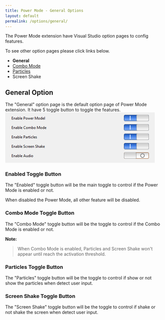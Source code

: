 ```yaml
---
title: Power Mode - General Options
layout: default
permalink: /options/general/
---
```


The Power Mode extension have Visual Studio option pages to config features.

To see other option pages please click links below.
* **General**
* [Combo Mode](combomode)
* [Particles](particles)
* Screen Shake

## General Option

The "General" option page is the default option page of Power Mode extension. It have 5 toggle button to toggle the features.
![General Option Pages](../images/option-general.jpg)

### **Enabled** Toggle Button

The "Enabled" toggle button will be the main toggle to control if the Power Mode is enabled or not.

When disabled the Power Mode, all other feature will be disabled.

### **Combo Mode** Toggle Button

The "Combo Mode" toggle button will be the toggle to control if the Combo Mode is enabled or not.

**Note:**

> When Combo Mode is enabled, Particles and Screen Shake won't appear until reach the activation threshold.

### **Particles** Toggle Button

The "Particles" toggle button will be the toggle to control if show or not show the particles when detect user input.

### **Screen Shake** Toggle Button

The "Screen Shake" toggle button will be the toggle to control if shake or not shake the screen when detect user input.
